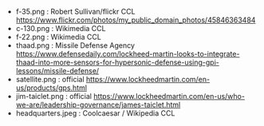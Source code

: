 - f-35.png : Robert Sullivan/flickr CCL https://www.flickr.com/photos/my_public_domain_photos/45846363484
- c-130.png : Wikimedia CCL
- f-22.png : Wikimedia CCL
- thaad.png : Missile Defense Agency https://www.defensedaily.com/lockheed-martin-looks-to-integrate-thaad-into-more-sensors-for-hypersonic-defense-using-gpi-lessons/missile-defense/
- satellite.png : official https://www.lockheedmartin.com/en-us/products/gps.html
- jim-taiclet.png : official https://www.lockheedmartin.com/en-us/who-we-are/leadership-governance/james-taiclet.html
- headquarters.jpeg : Coolcaesar / Wikipedia CCL
